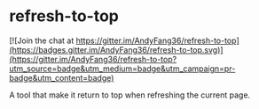 # refresh-to-top

[![Join the chat at https://gitter.im/AndyFang36/refresh-to-top](https://badges.gitter.im/AndyFang36/refresh-to-top.svg)](https://gitter.im/AndyFang36/refresh-to-top?utm_source=badge&utm_medium=badge&utm_campaign=pr-badge&utm_content=badge)

A tool that make it return to top when refreshing the current page.
